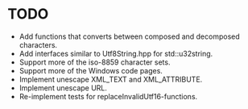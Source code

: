 TODO
====
* Add functions that converts between composed and decomposed characters.
* Add interfaces similar to Utf8String.hpp for std::u32string.
* Support more of the iso-8859 character sets.
* Support more of the Windows code pages.
* Implement unescape XML_TEXT and XML_ATTRIBUTE.
* Implement unescape URL.
* Re-implement tests for replaceInvalidUtf16-functions.
